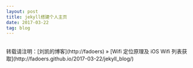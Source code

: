 ```yaml
---
layout: post
title: jekyll搭建个人主页
date: 2017-03-22
tag: blog
---
```



<br>
转载请注明：[刘凯的博客](http://fadoers) » [Wifi 定位原理及 iOS Wifi 列表获取](http://fadoers.github.io/2017-03-22/jekyll_blog/)  


